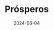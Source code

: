---  
layout: startup_page  
title: "Prósperos"  
id: "prosperos.ai"  
permalink: "/prsperosprosperos.ai06042024/"  
website: "https://www.prosperos.ai/"  
funding_round: "Seed"  
funding_amount: "$3M"  
investors: "FEBE Ventures, BAT VC, Tekton Ventures, Courtyard Ventures"  
about: "Prósperos provides a faster, low-cost, and secure solution for international remittances, particularly targeting the Spanish-speaking Western Hemisphere. It offers a financial platform with dual bank accounts and cards for users in the USA and their families in Latin America, aiming to replace slow and costly money transfer methods."  
markets: "Fintech, Technology, Information and Internet"  
hq: "Los Altos, California, United States"  
founded_year: "2023"  
linkedin: "https://www.linkedin.com/company/prosperos-ai"  
twitter: ""  
instagram: ""  
facebook: ""  
crunchbase: "https://www.crunchbase.com/organization/pr%C3%B3speros"  
pitchbook: ""  

date_display: "04-Jun-2024"  
date: "2024-06-04"

# SEO Optimization  
meta_title: "Prósperos - Seed Funding ($3M)"  
meta_description: "Prósperos, Prósperos provides a faster, low-cost, and secure solution for international remittances, particularly targeting the Spanish-speaking Western Hemisphe..."  
meta_keywords: "Prósperos, Fintech, Technology, Information and Internet, Seed funding"  
canonical_url: "https://startup.projectstartups.com/prsperosprosperos.ai06042024/"  
---